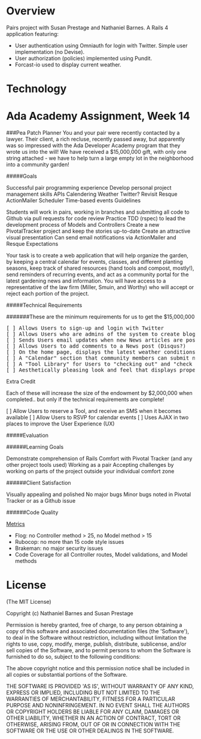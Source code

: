 Overview
========
Pairs project with Susan Prestage and Nathaniel Barnes.  A Rails 4 application featuring:

- User authentication using Omniauth for login with Twitter.  Simple user implementation (no Devise).
- User authorization (policies) implemented using Pundit.
- Forcast-io used to display current weather.

Technology
==========

Ada Academy Assignment, Week 14
========

###Pea Patch Planner
You and your pair were recently contacted by a lawyer. Their client, a rich recluse, recently passed away, but apparently was so impressed with the Ada Developer Academy program that they wrote us into the will! We have received a $15,000,000 gift, with only one string attached - we have to help turn a large empty lot in the neighborhood into a community garden!

#####Goals

Successful pair programming experience
Develop personal project management skills
APIs
Calendering
Weather
Twitter?
Revisit
Resque
ActionMailer
Scheduler
Time-based events
Guidelines

Students will work in pairs, working in branches and submitting all code to Github via pull requests for code review
Practice TDD (rspec) to lead the development process of Models and Controllers
Create a new PivotalTracker project and keep the stories up-to-date
Create an attractive visual presentation
Can send email notifications via ActionMailer and Resque
Expectations

Your task is to create a web application that will help organize the garden, by keeping a central calendar for events, classes, and different planting seasons, keep track of shared resources (hand tools and compost, mostly!), send reminders of recurring events, and act as a community portal for the latest gardening news and information. You will have access to a representative of the law firm (Miller, Smuin, and Worthy) who will accept or reject each portion of the project.

#####Technical Requirements

#######These are the minimum requirements for us to get the $15,000,000

<pre>
[ ] Allows Users to sign-up and login with Twitter
[ ] Allows Users who are admins of the system to create blog posts for a "News" section
[ ] Sends Users email updates when new News articles are posted
[ ] Allows Users to add comments to a News post (Disqus?)
[ ] On the home page, displays the latest weather conditions and forecast (if available)
[ ] A "Calendar" section that community members can submit new events to
[ ] A "Tool Library" for Users to "checking out" and "check in" shared tools - rakes, shovels, wheelbarrows, etc
[ ] Aesthetically pleasing look and feel that displays properly on an iPhone and iPad
</pre>
Extra Credit

Each of these will increase the size of the endowment by $2,000,000 when completed.. but only if the technical requirements are complete!

[ ] Allow Users to reserve a Tool, and receive an SMS when it becomes available
[ ] Allow Users to RSVP for calendar events
[ ] Uses AJAX in two places to improve the User Experience (UX)


#####Evaluation

######Learning Goals

Demonstrate comprehension of Rails
Comfort with Pivotal Tracker (and any other project tools used)
Working as a pair
Accepting challenges by working on parts of the project outside your individual comfort zone

######Client Satisfaction

Visually appealing and polished
No major bugs
Minor bugs noted in Pivotal Tracker or as a Github issue

######Code Quality

<u>Metrics</u>
 - Flog: no Controller method > 25, no Model method > 15
 - Rubocop: no more than 15 code style issues
 - Brakeman: no major security issues
 - Code Coverage for all Controller routes, Model validations, and Model methods

License
=======
(The MIT License)

Copyright (c) Nathaniel Barnes and Susan Prestage

Permission is hereby granted, free of charge, to any person obtaining
a copy of this software and associated documentation files (the
'Software'), to deal in the Software without restriction, including
without limitation the rights to use, copy, modify, merge, publish,
distribute, sublicense, and/or sell copies of the Software, and to
permit persons to whom the Software is furnished to do so, subject to
the following conditions:

The above copyright notice and this permission notice shall be
included in all copies or substantial portions of the Software.

THE SOFTWARE IS PROVIDED 'AS IS', WITHOUT WARRANTY OF ANY KIND,
EXPRESS OR IMPLIED, INCLUDING BUT NOT LIMITED TO THE WARRANTIES OF
MERCHANTABILITY, FITNESS FOR A PARTICULAR PURPOSE AND NONINFRINGEMENT.
IN NO EVENT SHALL THE AUTHORS OR COPYRIGHT HOLDERS BE LIABLE FOR ANY
CLAIM, DAMAGES OR OTHER LIABILITY, WHETHER IN AN ACTION OF CONTRACT,
TORT OR OTHERWISE, ARISING FROM, OUT OF OR IN CONNECTION WITH THE
SOFTWARE OR THE USE OR OTHER DEALINGS IN THE SOFTWARE.
